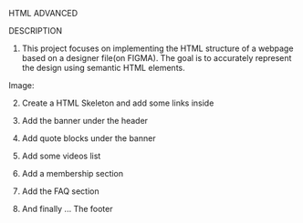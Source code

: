 HTML ADVANCED

DESCRIPTION
1. This project focuses on implementing the HTML structure of a webpage based on a designer file(on FIGMA). The goal is to accurately represent the design using semantic HTML elements.

Image:

2. Create a HTML Skeleton and add some links inside

3. Add the banner under the header

4. Add quote blocks under the banner

5. Add some videos list

6. Add a membership section 

7. Add the FAQ section 

8. And finally ... The footer
